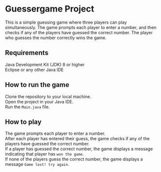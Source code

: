 # Guessergame Project

This is a simple guessing game where three players can play simultaneously. The game prompts each player to enter a number, and then checks if any of the players have guessed the correct number. The player who guesses the number correctly wins the game.

## Requirements
Java Development Kit (JDK) 8 or higher\
Eclipse or any other Java IDE

## How to run the game
Clone the repository to your local machine.\
Open the project in your Java IDE.\
Run the `Main.java` file.

## How to play
The game prompts each player to enter a number.\
After each player has entered their guess, the game checks if any of the players have guessed the correct number.\
If a player has guessed the correct number, the game displays a message indicating that player has `won the game`.\
If none of the players guess the correct number, the game displays a message `Game lost! try again`.
